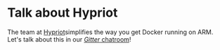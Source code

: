 # Talk about Hypriot
The team at [Hypriot](http://blog.hypriot.com/)simplifies the way you get Docker running on ARM. Let's talk about this in our [*Gitter* chatroom]( https://gitter.im/hypriot/talk)!


